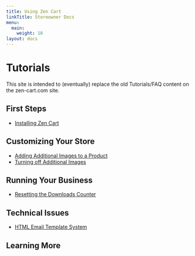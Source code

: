 ```yaml
---
title: Using Zen Cart
linkTitle: Storeowner Docs
menu:
  main:
    weight: 10
layout: docs
---
```


# Tutorials

This site is intended to (eventually) replace the old Tutorials/FAQ content on the zen-cart.com site. 

<!-- old:
Installing
Quick Start Guide  
-->
<span id="first_steps"></span>
## First Steps
- [Installing Zen Cart](first_steps/how_do_i_install.md)


<!-- old:
Admin Controls
Languages, Localizing and Taxes
Setting up Categories, Shipping and Payment Modules
Setting Up Products and Attributes
Template Customization/ Building Overrides
EZ-Pages
Sideboxes
-->
<span id="customizing_your_store"></span>
## Customizing Your Store
- [Adding Additional Images to a Product](customizing/adding_multiple_images_to_a_product.md)
- [Turning off Additional Images](customizing/turning_off_additional_images.md)

<!-- old:
Order Processing / Customer Management
-->
<span id="running_your_business"></span>
## Running Your Business
- [Resetting the Downloads Counter](running/downloads_counter.md)

## Technical Issues
- [HTML Email Template System](technical/html_email_templates.md)


<span id="learning_more"></span>
## Learning More 


